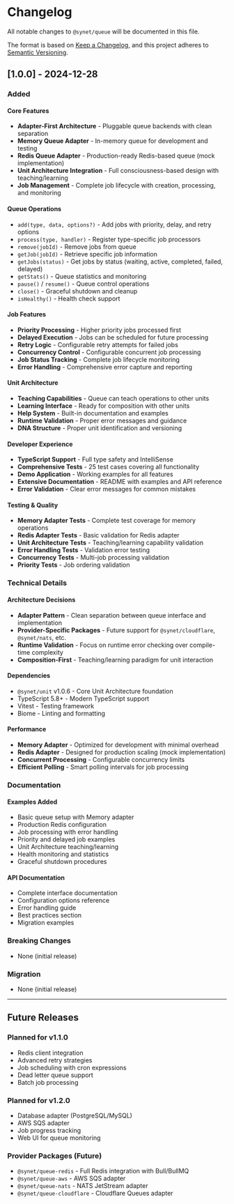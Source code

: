 # Changelog

All notable changes to `@synet/queue` will be documented in this file.

The format is based on [Keep a Changelog](https://keepachangelog.com/en/1.0.0/),
and this project adheres to [Semantic Versioning](https://semver.org/spec/v2.0.0.html).

## [1.0.0] - 2024-12-28

### Added

#### Core Features
- **Adapter-First Architecture** - Pluggable queue backends with clean separation
- **Memory Queue Adapter** - In-memory queue for development and testing
- **Redis Queue Adapter** - Production-ready Redis-based queue (mock implementation)
- **Unit Architecture Integration** - Full consciousness-based design with teaching/learning
- **Job Management** - Complete job lifecycle with creation, processing, and monitoring

#### Queue Operations
- `add(type, data, options?)` - Add jobs with priority, delay, and retry options
- `process(type, handler)` - Register type-specific job processors
- `remove(jobId)` - Remove jobs from queue
- `getJob(jobId)` - Retrieve specific job information
- `getJobs(status)` - Get jobs by status (waiting, active, completed, failed, delayed)
- `getStats()` - Queue statistics and monitoring
- `pause()` / `resume()` - Queue control operations
- `close()` - Graceful shutdown and cleanup
- `isHealthy()` - Health check support

#### Job Features
- **Priority Processing** - Higher priority jobs processed first
- **Delayed Execution** - Jobs can be scheduled for future processing
- **Retry Logic** - Configurable retry attempts for failed jobs
- **Concurrency Control** - Configurable concurrent job processing
- **Job Status Tracking** - Complete job lifecycle monitoring
- **Error Handling** - Comprehensive error capture and reporting

#### Unit Architecture
- **Teaching Capabilities** - Queue can teach operations to other units
- **Learning Interface** - Ready for composition with other units
- **Help System** - Built-in documentation and examples
- **Runtime Validation** - Proper error messages and guidance
- **DNA Structure** - Proper unit identification and versioning

#### Developer Experience
- **TypeScript Support** - Full type safety and IntelliSense
- **Comprehensive Tests** - 25 test cases covering all functionality
- **Demo Application** - Working examples for all features
- **Extensive Documentation** - README with examples and API reference
- **Error Validation** - Clear error messages for common mistakes

#### Testing & Quality
- **Memory Adapter Tests** - Complete test coverage for memory operations
- **Redis Adapter Tests** - Basic validation for Redis adapter
- **Unit Architecture Tests** - Teaching/learning capability validation
- **Error Handling Tests** - Validation error testing
- **Concurrency Tests** - Multi-job processing validation
- **Priority Tests** - Job ordering validation

### Technical Details

#### Architecture Decisions
- **Adapter Pattern** - Clean separation between queue interface and implementation
- **Provider-Specific Packages** - Future support for `@synet/cloudflare`, `@synet/nats`, etc.
- **Runtime Validation** - Focus on runtime error checking over compile-time complexity
- **Composition-First** - Teaching/learning paradigm for unit interaction

#### Dependencies
- `@synet/unit` v1.0.6 - Core Unit Architecture foundation
- TypeScript 5.8+ - Modern TypeScript support
- Vitest - Testing framework
- Biome - Linting and formatting

#### Performance
- **Memory Adapter** - Optimized for development with minimal overhead
- **Redis Adapter** - Designed for production scaling (mock implementation)
- **Concurrent Processing** - Configurable concurrency limits
- **Efficient Polling** - Smart polling intervals for job processing

### Documentation

#### Examples Added
- Basic queue setup with Memory adapter
- Production Redis configuration
- Job processing with error handling
- Priority and delayed job examples
- Unit Architecture teaching/learning
- Health monitoring and statistics
- Graceful shutdown procedures

#### API Documentation
- Complete interface documentation
- Configuration options reference
- Error handling guide
- Best practices section
- Migration examples

### Breaking Changes
- None (initial release)

### Migration
- None (initial release)

---

## Future Releases

### Planned for v1.1.0
- Redis client integration
- Advanced retry strategies
- Job scheduling with cron expressions
- Dead letter queue support
- Batch job processing

### Planned for v1.2.0
- Database adapter (PostgreSQL/MySQL)
- AWS SQS adapter
- Job progress tracking
- Web UI for queue monitoring

### Provider Packages (Future)
- `@synet/queue-redis` - Full Redis integration with Bull/BullMQ
- `@synet/queue-aws` - AWS SQS adapter
- `@synet/queue-nats` - NATS JetStream adapter
- `@synet/queue-cloudflare` - Cloudflare Queues adapter

